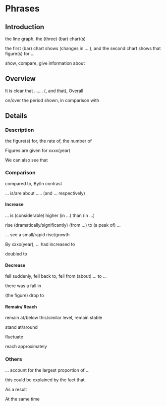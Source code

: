 # Phrases

## Introduction

the line graph, the (three) (bar) chart(s)

the first (bar) chart shows (changes in ....), and the second chart shows that figure(s) for ...

show, compare, give information about

## Overview

It is clear that ....... (, and that), Overall

on/over the period shown, in comparison with

## Details

### Description

the figure(s) for, the rate of, the number of

Figures are given for xxxx(year)

We can also see that

### Comparison

compared to, By/In contrast

... is/are about ..... (and ... respectively)

#### Increase

... is (considerable) higher (in ...) than (in ...)

rise (dramatically/significantly) (from ...) to (a peak of) ...

... see a small/rapid rise/growth

By xxxx(year), ... had increased to

doubled to

#### Decrease

fell suddenly, fell back to, fell from (about) ... to ...

there was a fall in

(the figure) drop to

#### Remain/ Reach

remain at/below this/similar level, remain stable

stand at/around

fluctuate

reach approximately

### Others

... account for the largest proportion of ...

this could be explained by the fact that

As a result

At the same time